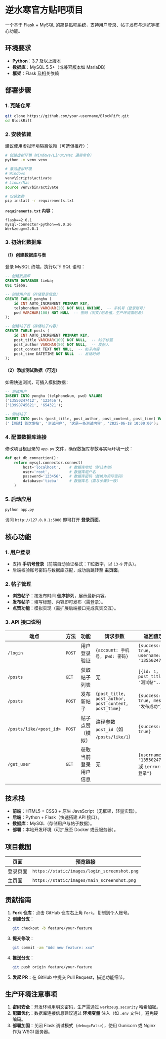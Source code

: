 
# 逆水寒官方贴吧项目

一个基于 Flask + MySQL 的简易贴吧系统，支持用户登录、帖子发布与浏览等核心功能。


## 环境要求  
- **Python**：3.7 及以上版本  
- **数据库**：MySQL 5.5+（或兼容版本如 MariaDB）  
- **框架**：Flask 及相关依赖  


## 部署步骤  

### 1. 克隆仓库  
```bash
git clone https://github.com/your-username/BlockRift.git  
cd BlockRift  
```  


### 2. 安装依赖  
建议使用虚拟环境隔离依赖（可选但推荐）：  
```bash
# 创建虚拟环境（Windows/Linux/Mac 通用命令）  
python -m venv venv  

# 激活虚拟环境  
# Windows  
venv\Scripts\activate  
# Linux/Mac  
source venv/bin/activate  

# 安装依赖  
pip install -r requirements.txt  
```  

**`requirements.txt` 内容**：  
```  
flask==2.0.1  
mysql-connector-python==8.0.26  
Werkzeug==2.0.1  
```  


### 3. 初始化数据库  
#### （1）创建数据库与表  
登录 MySQL 终端，执行以下 SQL 语句：  
```sql  
-- 创建数据库  
CREATE DATABASE tieba;  
USE tieba;  

-- 创建用户表（存储登录信息）  
CREATE TABLE yonghu (  
    id INT AUTO_INCREMENT PRIMARY KEY,  
    telphoneNum VARCHAR(20) NOT NULL UNIQUE,  -- 手机号（登录账号）  
    pwd VARCHAR(100) NOT NULL  -- 密码（明文/哈希值，生产环境需哈希）  
);  

-- 创建帖子表（存储帖子内容）  
CREATE TABLE posts (  
    id INT AUTO_INCREMENT PRIMARY KEY,  
    post_title VARCHAR(100) NOT NULL,  -- 帖子标题  
    post_author VARCHAR(50) NOT NULL,  -- 发帖人  
    post_content TEXT NOT NULL,  -- 帖子内容  
    post_time DATETIME NOT NULL  -- 发帖时间  
);  
```  

#### （2）添加测试数据（可选）  
如需快速测试，可插入模拟数据：  
```sql  
-- 测试用户  
INSERT INTO yonghu (telphoneNum, pwd) VALUES  
('13550247412', '123456'),  
('13998745621', '654321');  

-- 测试帖子  
INSERT INTO posts (post_title, post_author, post_content, post_time) VALUES  
('【测试】首次发帖', '测试用户', '这是一条测试内容', '2025-06-18 10:00:00');  
```  


### 4. 配置数据库连接  
修改项目根目录的 `app.py` 文件，确保数据库参数与实际环境一致：  
```python  
def get_db_connection():  
    return mysql.connector.connect(  
        host='localhost',    # 数据库地址（默认本地）  
        user='root',         # 数据库用户名  
        password='123456',   # 数据库密码（替换为实际密码）  
        database='tieba'     # 数据库名（需与步骤3一致）  
    )  
```  


### 5. 启动应用  
```bash  
python app.py  
```  
访问 `http://127.0.0.1:5000` 即可打开 **登录页面**。  


## 核心功能  

### 1. 用户登录  
- 支持 **手机号登录**（前端自动验证格式：11位数字，以 `13-9` 开头）。  
- 后端校验账号密码与数据库匹配，成功后跳转至 **主页面**。  


### 2. 帖子管理  
- **浏览帖子**：按发布时间 **倒序排列**，展示最新内容。  
- **发布帖子**：填写标题、内容即可发布（需登录）。  
- **点赞功能**：模拟实现（需扩展后端接口完成真实交互）。  


### 3. API 接口说明  
| 端点                  | 方法   | 功能                     | 请求参数                              | 返回值示例                     |  
|-----------------------|--------|--------------------------|---------------------------------------|--------------------------------|  
| `/login`              | `POST` | 用户登录验证             | `{account: 手机号, pwd: 密码}`         | `{success: true, username: "13550247412"}` |  
| `/posts`              | `GET`  | 获取帖子列表             | 无                                    | `[{id: 1, post_title: "测试帖"...}]` |  
| `/posts`              | `POST` | 发布新帖子               | `{post_title, post_author, post_content, post_time}` | `{success: true, message: "发布成功"}` |  
| `/posts/like/<post_id>` | `POST` | 帖子点赞（模拟）         | 路径参数 `post_id`（如 `/posts/like/1`） | `{success: true}`              |  
| `/get_user`           | `GET`  | 获取当前登录用户信息     | 无                                    | `{username: "13550247412"}` 或 `{error: "未登录"}` |  


## 技术栈  
- **前端**：HTML5 + CSS3 + 原生 JavaScript（无框架，轻量实现）。  
- **后端**：Python + Flask（快速搭建 API 接口）。  
- **数据库**：MySQL（存储用户与帖子数据）。  
- **部署**：本地开发环境（可扩展至 Docker 或云服务器）。  


## 项目截图  
| 页面       | 预览链接                             |  
|------------|--------------------------------------|  
| 登录页面   | `https://static/images/login_screenshot.png` |  
| 主页面     | `https://static/images/main_screenshot.png`   |  


## 贡献指南  
1. **Fork 仓库**：点击 GitHub 仓库右上角 `Fork`，复制到个人账号。  
2. **创建分支**：  
   ```bash  
   git checkout -b feature/your-feature  
   ```  
3. **提交修改**：  
   ```bash  
   git commit -am "Add new feature: xxx"  
   ```  
4. **推送分支**：  
   ```bash  
   git push origin feature/your-feature  
   ```  
5. **发起 PR**：在 GitHub 中提交 Pull Request，描述功能细节。  


## 生产环境注意事项  
1. **密码安全**：开发环境用明文密码，生产需通过 `werkzeug.security` 哈希加密。  
2. **配置优化**：数据库连接信息建议通过 **环境变量** 注入（如 `.env` 文件），避免硬编码。  
3. **部署加固**：关闭 Flask 调试模式（`debug=False`），使用 Gunicorn 或 Nginx 作为 WSGI 服务器。
